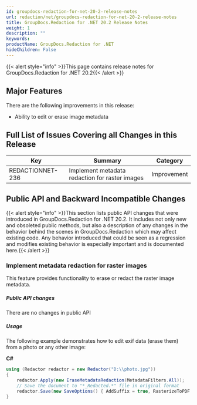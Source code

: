 ```yaml
---
id: groupdocs-redaction-for-net-20-2-release-notes
url: redaction/net/groupdocs-redaction-for-net-20-2-release-notes
title: GroupDocs.Redaction for .NET 20.2 Release Notes
weight: 1
description: ""
keywords: 
productName: GroupDocs.Redaction for .NET
hideChildren: False
---
```

{{< alert style="info" >}}This page contains release notes for GroupDocs.Redaction for .NET 20.2{{< /alert >}}

## Major Features

There are the following improvements in this release:

*   Ability to edit or erase image metadata  
    

## Full List of Issues Covering all Changes in this Release

| Key | Summary | Category |
| --- | --- | --- |
| REDACTIONNET-236 | Implement metadata redaction for raster images | Improvement |

## Public API and Backward Incompatible Changes

{{< alert style="info" >}}This section lists public API changes that were introduced in GroupDocs.Redaction for .NET 20.2. It includes not only new and obsoleted public methods, but also a description of any changes in the behavior behind the scenes in GroupDocs.Redaction which may affect existing code. Any behavior introduced that could be seen as a regression and modifies existing behavior is especially important and is documented here.{{< /alert >}}

### Implement metadata redaction for raster images

This feature provides functionality to erase or redact the raster image metadata.

##### Public API changes

There are no changes in public API

##### Usage

The following example demonstrates how to edit exif data (erase them) from a photo or any other image:

**C#**

```csharp
using (Redactor redactor = new Redactor("D:\\photo.jpg"))
{
    redactor.Apply(new EraseMetadataRedaction(MetadataFilters.All));
    // Save the document to "*_Redacted.*" file in original format
    redactor.Save(new SaveOptions() { AddSuffix = true, RasterizeToPDF = false });
}
```

